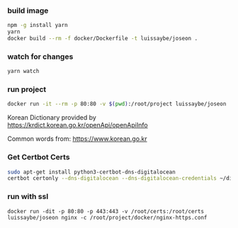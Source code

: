 ### build image

```sh
npm -g install yarn
yarn
docker build --rm -f docker/Dockerfile -t luissaybe/joseon .
```

### watch for changes

```sh
yarn watch
```

### run project

```sh
docker run -it --rm -p 80:80 -v $(pwd):/root/project luissaybe/joseon
```

Korean Dictionary provided by https://krdict.korean.go.kr/openApi/openApiInfo

Common words from: https://www.korean.go.kr

### Get Certbot Certs

```sh
sudo apt-get install python3-certbot-dns-digitalocean
certbot certonly --dns-digitalocean --dns-digitalocean-credentials ~/digitalocean.ini -d seoullatte.com -d *.seoullatte.com
```

### run with ssl

```
docker run -dit -p 80:80 -p 443:443 -v /root/certs:/root/certs luissaybe/joseon nginx -c /root/project/docker/nginx-https.conf
```
